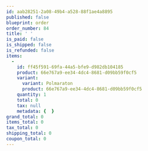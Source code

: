 ```yaml
---
id: aab28251-2a08-49b4-a528-88f1ae4a8895
published: false
blueprint: order
order_number: 84
title: ' '
is_paid: false
is_shipped: false
is_refunded: false
items:
  -
    id: ff45f591-69fa-44a5-bfe9-d982db104185
    product: 66e767a9-ee34-4dc4-8681-d09bb59f0cf5
    variant:
      variant: Polmaraton
      product: 66e767a9-ee34-4dc4-8681-d09bb59f0cf5
    quantity: 1
    total: 0
    tax: null
    metadata: {  }
grand_total: 0
items_total: 0
tax_total: 0
shipping_total: 0
coupon_total: 0
---
```

